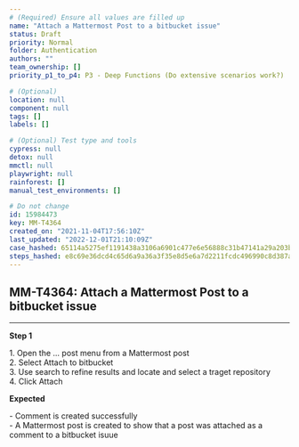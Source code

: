 ```yaml
---
# (Required) Ensure all values are filled up
name: "Attach a Mattermost Post to a bitbucket issue"
status: Draft
priority: Normal
folder: Authentication
authors: ""
team_ownership: []
priority_p1_to_p4: P3 - Deep Functions (Do extensive scenarios work?)

# (Optional)
location: null
component: null
tags: []
labels: []

# (Optional) Test type and tools
cypress: null
detox: null
mmctl: null
playwright: null
rainforest: []
manual_test_environments: []

# Do not change
id: 15984473
key: MM-T4364
created_on: "2021-11-04T17:56:10Z"
last_updated: "2022-12-01T21:10:09Z"
case_hashed: 65114a5275ef1191438a3106a6901c477e6e56888c31b47141a29a203b920626a553bea3be304cf56868d9153bebba74
steps_hashed: e8c69e36dcd4c65d6a9a36a3f35e8d5e6a7d2211fcdc496990c8d387adeb31439eb11e64ae394ebd23185b4091934387
---
```


<!-- (Auto-generated) Based on frontmatter's "key" and "name" -->

## MM-T4364: Attach a Mattermost Post to a bitbucket issue

---

**Step 1**

1\. Open the ... post menu from a Mattermost post\
2\. Select Attach to bitbucket\
3\. Use search to refine results and locate and select a traget repository\
4\. Click Attach

**Expected**

\- Comment is created successfully\
\- A Mattermost post is created to show that a post was attached as a comment to a bitbucket isuue
